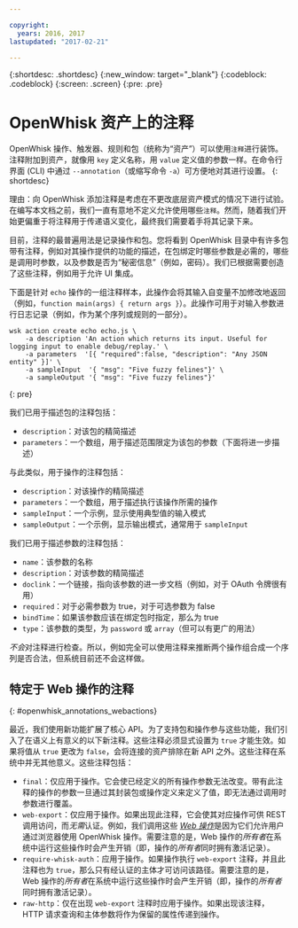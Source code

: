 ```yaml
---

copyright:
  years: 2016, 2017
lastupdated: "2017-02-21"

---
```


{:shortdesc: .shortdesc}
{:new_window: target="_blank"}
{:codeblock: .codeblock}
{:screen: .screen}
{:pre: .pre}

# OpenWhisk 资产上的注释

OpenWhisk 操作、触发器、规则和包（统称为“资产”）可以使用`注释`进行装饰。注释附加到资产，就像用 `key` 定义名称，用 `value` 定义值的参数一样。在命令行界面 (CLI) 中通过 `--annotation`（或缩写命令 `-a`）可方便地对其进行设置。
{: shortdesc}

理由：向 OpenWhisk 添加注释是考虑在不更改底层资产模式的情况下进行试验。在编写本文档之前，我们一直有意地不定义允许使用哪些`注释`。然而，随着我们开始更偏重于将注释用于传递语义变化，最终我们需要着手将其记录下来。

目前，注释的最普遍用法是记录操作和包。您将看到 OpenWhisk 目录中有许多包带有注释，例如对其操作提供的功能的描述，在包绑定时哪些参数是必需的，哪些是调用时参数，以及参数是否为“秘密信息”（例如，密码）。我们已根据需要创造了这些注释，例如用于允许 UI 集成。

下面是针对 `echo` 操作的一组注释样本，此操作会将其输入自变量不加修改地返回（例如，`function main(args) { return args }`）。此操作可用于对输入参数进行日志记录（例如，作为某个序列或规则的一部分）。

```
wsk action create echo echo.js \
    -a description 'An action which returns its input. Useful for logging input to enable debug/replay.' \
    -a parameters  '[{ "required":false, "description": "Any JSON entity" }]' \
    -a sampleInput  '{ "msg": "Five fuzzy felines"}' \
    -a sampleOutput '{ "msg": "Five fuzzy felines"}'
```
{: pre}

我们已用于描述包的注释包括：

- `description`：对该包的精简描述
- `parameters`：一个数组，用于描述范围限定为该包的参数（下面将进一步描述）

与此类似，用于操作的注释包括： 

- `description`：对该操作的精简描述
- `parameters`：一个数组，用于描述执行该操作所需的操作
- `sampleInput`：一个示例，显示使用典型值的输入模式
- `sampleOutput`：一个示例，显示输出模式，通常用于 `sampleInput`

我们已用于描述参数的注释包括：

- `name`：该参数的名称
- `description`：对该参数的精简描述
- `doclink`：一个链接，指向该参数的进一步文档（例如，对于 OAuth 令牌很有用） 
- `required`：对于必需参数为 true，对于可选参数为 false
- `bindTime`：如果该参数应该在绑定包时指定，那么为 true
- `type`：该参数的类型，为 `password` 或 `array`（但可以有更广的用法）

*不会*对注释进行检查。所以，例如完全可以使用注释来推断两个操作组合成一个序列是否合法，但系统目前还不会这样做。

## 特定于 Web 操作的注释
{: #openwhisk_annotations_webactions}

最近，我们使用新功能扩展了核心 API。为了支持包和操作参与这些功能，我们引入了在语义上有意义的以下新注释。这些注释必须显式设置为 `true` 才能生效。如果将值从 `true` 更改为 `false`，会将连接的资产排除在新 API 之外。这些注释在系统中并无其他意义。这些注释包括：

- `final`：仅应用于操作。它会使已经定义的所有操作参数无法改变。带有此注释的操作的参数一旦通过其封装包或操作定义来定义了值，即无法通过调用时参数进行覆盖。
- `web-export`：仅应用于操作。如果出现此注释，它会使其对应操作可供 REST 调用访问，而*无需*认证。例如，我们调用这些 [*Web 操作*](openwhisk_webactions.html)是因为它们允许用户通过浏览器使用 OpenWhisk 操作。需要注意的是，Web 操作的*所有者*在系统中运行这些操作时会产生开销（即，操作的*所有者*同时拥有激活记录）。
- `require-whisk-auth`：应用于操作。如果操作执行 `web-export` 注释，并且此注释也为 `true`，那么只有经认证的主体才可访问该路径。需要注意的是，Web 操作的*所有者*在系统中运行这些操作时会产生开销（即，操作的*所有者*同时拥有激活记录）。
- `raw-http`：仅在出现 `web-export` 注释时应用于操作。如果出现该注释，HTTP 请求查询和主体参数将作为保留的属性传递到操作。

